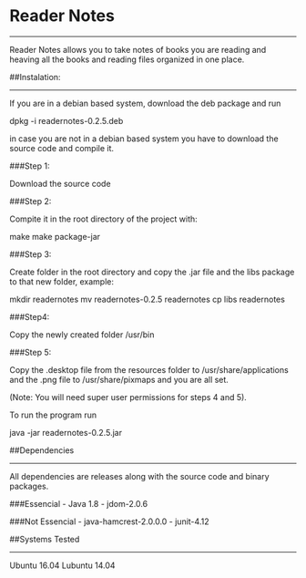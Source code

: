 # Reader Notes
<hr>

Reader Notes allows you to take notes of books you are reading and heaving
all the books and reading files organized in one place.

##Instalation:
<hr>

If you are in a debian based system, download the deb package and run

dpkg -i readernotes-0.2.5.deb

in case you are not in a debian based system you have to download the source
code and compile it.

###Step 1:

Download the source code

###Step 2:

Compite it in the root directory of the project with:

make
make package-jar

###Step 3: 

Create folder in the root directory and copy the .jar file and the libs package
to that new folder, example:

mkdir readernotes
mv readernotes-0.2.5 readernotes
cp libs readernotes

###Step4:

Copy the newly created folder /usr/bin 

###Step 5:

Copy the .desktop file from the resources folder to /usr/share/applications
and the .png file to /usr/share/pixmaps and you are all set.

(Note: You will need super user permissions for steps 4 and 5).


To run the program run

java -jar readernotes-0.2.5.jar

##Dependencies
<hr>

All dependencies are releases along with the source code and binary packages.

###Essencial
	- Java 1.8
	- jdom-2.0.6

###Not Essencial
	- java-hamcrest-2.0.0.0
	- junit-4.12

##Systems Tested
<hr>

Ubuntu 16.04
Lubuntu 14.04

